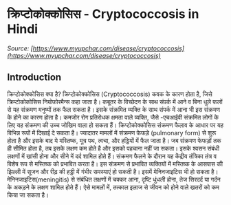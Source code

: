 # क्रिप्टोकोक्कोसिस - Cryptococcosis in Hindi
_Source: [https://www.myupchar.com/disease/cryptococcosis](https://www.myupchar.com/disease/cryptococcosis)_

## Introduction
क्रिप्टोकोक्कोसिस क्या है?
क्रिप्टोकोक्कोसिस (Cryptococcosis) कवक के कारण होता है, जिसे क्रिप्टोकोकोसिस नियोफोरमैन्स कहा जाता है। कबूतर के विच्छेदन के साथ संपर्क में आने व बिना धुले फलों से यह संक्रमण मनुष्यों तक फैल सकता है। इसके संक्रमित व्यक्ति के साथ संपर्क में आना भी इस संक्रमण के होने का कारण होता है। कमजोर रोग प्रतिरोधक क्षमता वाले व्यक्ति, जैसे -एचआईवी संक्रमित लोगों के लिए यह संक्रमण की उच्च जोखिम वाला हो सकता हैं।
क्रिप्टोकोक्कोसिस संक्रमण फैलाव के आधार पर यह विभिन्न रूपों में दिखाई दे सकता है। ज्यादातर मामलों में संक्रमण फेफड़े (pulmonary form) से शुरू होता है और इसके बाद ये मस्तिष्क, मूत्र पथ, त्वचा, और हड्डियों में फैल जाता है। जब संक्रमण फेफड़ों तक ही सीमित होता है, तब इसके लक्षण कम होते है और इसको पहचाना नहीं जा सकता। इसके श्वसन संबंधी लक्षणों में खांसी होना और सीने में दर्द शामिल होते हैं। संक्रमण फैलने के दौरान यह केंद्रीय तंत्रिका तंत्र व विशेष रूप से मस्तिष्क को प्रभावित करता है। इस संक्रमण से प्रभावित व्यक्तियों में मस्तिष्क के आसपास की झिल्ली में सूजन और रीढ़ की हड्डी में गंभीर समस्याएं हो सकती है। इसमें मेनिनजाइटिस भी हो सकता है। मेनिनजाइटिस(meningitis) से संबंधित लक्षणों में चक्कर आना, दृष्टि धुंधली होना, तेज सिरदर्द या गर्दन के अकड़ने के लक्षण शामिल होते हैं। ऐसे मामलों में, तत्काल इलाज से जीवन को होने वाले खतरों को कम किया जा सकता है।

